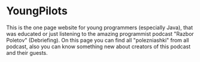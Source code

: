 # YoungPilots
This is the one page website for young programmers (especially Java), that was educated or just listening to the amazing programmist podcast "Razbor Poletov" (Debriefing). On this page you can find all "polezniashki" from all podcast, also you can know something new about creators of this podcast and their guests.

